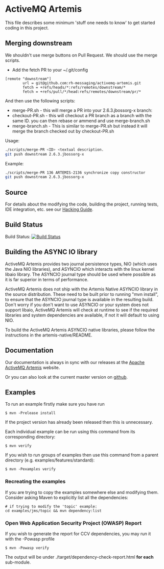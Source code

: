 # ActiveMQ Artemis

This file describes some minimum 'stuff one needs to know' to get started coding in this project.


## Merging downstream

We shouldn't use merge buttons on Pull Request. We should use the merge scripts.

- Add the fetch PR to your ~/.git/config

```
[remote "downstream"]
        url = git@github.com:rh-messaging/activemq-artemis.git
        fetch = +refs/heads/*:refs/remotes/downstream/*
        fetch = +refs/pull/*/head:refs/remotes/downstream/pr/*
```

And then use the following scripts:

- merge-PR.sh - this will merge a PR into your 2.6.3.jbossorg-x branch:
- checkout-PR.sh - this will checkout a PR branch as a branch with the same ID. you can then rebase or ammend and use merge-branch.sh
- merge-branch.sh - This is similar to merge-PR.sh but instead it will merge the branch checked out by checkout-PR.sh

Usage: 

```sh
./scripts/merge-PR <ID> <textual description.
git push downstream 2.6.3.jbossorg-x

```

Example:

```sh
./scripts/merge-PR 136 ARTEMIS-2136 synchronize copy constructor
git push downstream 2.6.3.jbossorg-x

```

## Source

For details about the modifying the code, building the project, running tests, IDE integration, etc. see
our [Hacking Guide](./docs/hacking-guide/en/SUMMARY.md).

## Build Status

Build Status: [![Build Status](https://travis-ci.org/apache/activemq-artemis.svg?branch=master)](https://travis-ci.org/apache/activemq-artemis)

## Building the ASYNC IO library

ActiveMQ Artemis provides two journal persistence types, NIO (which uses the Java NIO libraries), and ASYNCIO which interacts with the linux kernel libaio library.   The ASYNCIO journal type should be used where possible as it is far superior in terms of performance.

ActiveMQ Artemis does not ship with the Artemis Native ASYNCIO library in the source distribution.  These need to be built prior to running "mvn install", to ensure that the ASYNCIO journal type is available in the resulting build.  Don't worry if you don't want to use ASYNCIO or your system does not support libaio, ActiveMQ Artemis will check at runtime to see if the required libraries and system dependencies are available, if not it will default to using NIO.

To build the ActiveMQ Artemis ASYNCIO native libraries, please follow the instructions in the artemis-native/README.

## Documentation

Our documentation is always in sync with our releases at the [Apache ActiveMQ Artemis](https://activemq.apache.org/artemis/docs.html) website.

Or you can also look at the current master version on [github](https://github.com/apache/activemq-artemis/blob/master/docs/user-manual/en/SUMMARY.md).

## Examples

To run an example firstly make sure you have run

    $ mvn -Prelease install

If the project version has already been released then this is unnecessary.

Each individual example can be run using this command from its corresponding directory:

    $ mvn verify

If you wish to run groups of examples then use this command from a parent directory (e.g. examples/features/standard):

    $ mvn -Pexamples verify

### Recreating the examples

If you are trying to copy the examples somewhere else and modifying them. Consider asking Maven to explicitly list all the dependencies:

    # if trying to modify the 'topic' example:
    cd examples/jms/topic && mvn dependency:list

### Open Web Application Security Project (OWASP) Report

If you wish to generate the report for CCV dependencies, you may run it with the -Powasp profile

    $ mvn -Powasp verify

The output will be under ./target/dependency-check-report.html **for each** sub-module.
